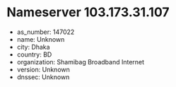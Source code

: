 # Nameserver 103.173.31.107

* as_number: 147022
* name: Unknown
* city: Dhaka
* country: BD
* organization: Shamibag Broadband Internet
* version: Unknown
* dnssec: Unknown

